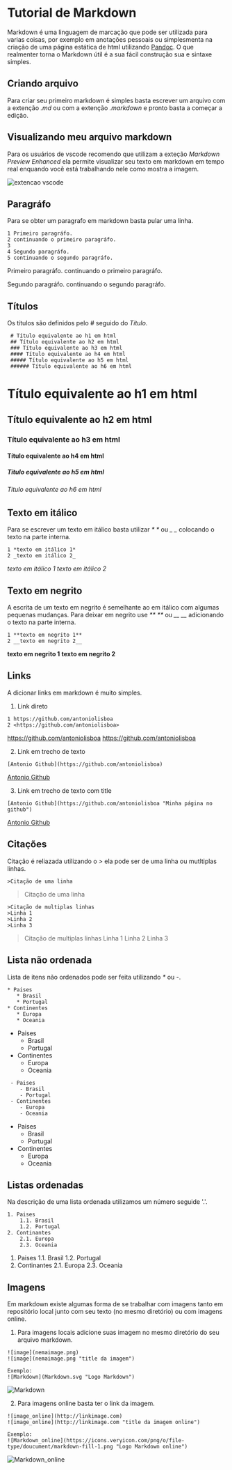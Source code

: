 # Tutorial de Markdown
Markdown é uma linguagem de marcação que pode ser utilizada para varias coisas, por exemplo em anotações pessoais ou simplesmenta na criação de uma página estática de html utilizando [Pandoc](https://pandoc.org/installing.html "Página para download do pandoc"). O que realmenter torna o Markdown útil é a sua fácil construção sua e sintaxe simples. 

## Criando arquivo
Para criar seu primeiro markdown é simples basta escrever um arquivo com a extenção *.md* ou com a extenção *.markdown* e pronto basta a começar a edição.

## Visualizando meu arquivo markdown
Para os usuários de vscode recomendo que utilizam a exteção *Markdown Preview Enhanced* ela permite visualizar seu texto em markdown em tempo real enquando você está trabalhando nele como mostra a imagem.

![extencao vscode](images/vscode_extencao.png)
## Paragráfo
Para se obter um paragrafo em markdown basta pular uma linha.

~~~
1 Primeiro paragráfo.
2 continuando o primeiro paragráfo.
3 
4 Segundo paragráfo.
5 continuando o segundo paragráfo.
~~~

Primeiro paragráfo.
continuando o primeiro paragráfo.

Segundo paragráfo.
continuando o segundo paragráfo.

## Títulos
Os títulos são definidos pelo *#* seguido do *Título*.

~~~
 # Título equivalente ao h1 em html
 ## Título equivalente ao h2 em html
 ### Título equivalente ao h3 em html
 #### Título equivalente ao h4 em html
 ##### Título equivalente ao h5 em html
 ###### Título equivalente ao h6 em html
~~~

# Título equivalente ao h1 em html
 ## Título equivalente ao h2 em html
 ### Título equivalente ao h3 em html
 #### Título equivalente ao h4 em html
 ##### Título equivalente ao h5 em html
 ###### Título equivalente ao h6 em html

 ## Texto em itálico
Para se escrever um texto em itálico basta utilizar _*_ _*_ ou *_* *_* colocando o texto na parte interna.

~~~
1 *texto em itálico 1*
2 _texto em itálico 2_
~~~

*texto em itálico 1*
_texto em itálico 2_

 ## Texto em negrito
 A escrita de um texto em negrito é semelhante ao em itálico com algumas pequenas mudanças. Para deixar em negrito use _**_ _**_ ou *__* *__* adicionando o texto na parte interna.

 ~~~
1 **texto em negrito 1**
2 __texto em negrito 2__
~~~

**texto em negrito 1**
__texto em negrito 2__

 ## Links
 A dicionar links em markdown é muito simples.
 1. Link direto
 ~~~
 1 https://github.com/antoniolisboa
 2 <https://github.com/antoniolisboa>
 ~~~
https://github.com/antoniolisboa
<https://github.com/antoniolisboa>

 2. Link em trecho de texto
 ~~~
 [Antonio Github](https://github.com/antoniolisboa)
 ~~~
 [Antonio Github](https://github.com/antoniolisboa)

 3. Link em trecho de texto com title
 ~~~
 [Antonio Github](https://github.com/antoniolisboa "Minha página no github")
 ~~~
 [Antonio Github](https://github.com/antoniolisboa "Minha página no github")

 ## Citações
 Citação é reliazada utilizando o *>* ela pode ser de uma linha ou mutltiplas linhas.

 ~~~
 >Citação de uma linha
 ~~~
 >Citação de uma linha

  ~~~
 >Citação de multiplas linhas
 >Linha 1
 >Linha 2
 >Linha 3
 ~~~
 >Citação de multiplas linhas
 >Linha 1
 >Linha 2
 >Linha 3

 ## Lista não ordenada
 Lista de itens não ordenados pode ser feita utilizando _*_ ou *-*.
 ~~~
 * Paises
    * Brasil
    * Portugal
 * Continentes
    * Europa
    * Oceania
 ~~~

 * Paises
    * Brasil
    * Portugal
 * Continentes
    * Europa
    * Oceania

~~~
 - Paises
    - Brasil
    - Portugal
 - Continentes
    - Europa
    - Oceania
 ~~~

 - Paises
    - Brasil
    - Portugal
 - Continentes
    - Europa
    - Oceania

## Listas ordenadas
Na descrição de uma lista ordenada utilizamos um número seguide '.'.

~~~
1. Paises
    1.1. Brasil
    1.2. Portugal
2. Continantes
    2.1. Europa
    2.3. Oceania
~~~
1. Paises
    1.1. Brasil
    1.2. Portugal
2. Continantes
    2.1. Europa
    2.3. Oceania

## Imagens
Em markdown existe algumas forma de se trabalhar com imagens tanto em repositório local junto com seu texto (no mesmo diretório) ou com imagens online.

1. Para imagens locais adicione suas imagem no mesmo diretório do seu arquivo markdown.

~~~
![image](nemaimage.png)
![image](nemaimage.png "title da imagem")

Exemplo:
![Markdown](Markdown.svg "Logo Markdown")
~~~
![Markdown](Markdown.png "Logo Markdown")

2. Para imagens online basta ter o link da imagem.
 ~~~
 ![image_online](http://linkimage.com)
 ![image_online](http://linkimage.com "title da imagem online")

 Exemplo: 
 ![Markdown_online](https://icons.veryicon.com/png/o/file-type/doucument/markdown-fill-1.png "Logo Markdown online")
 ~~~
 ![Markdown_online](https://icons.veryicon.com/png/o/file-type/doucument/markdown-fill-1.png "Logo Markdown online")
 
 